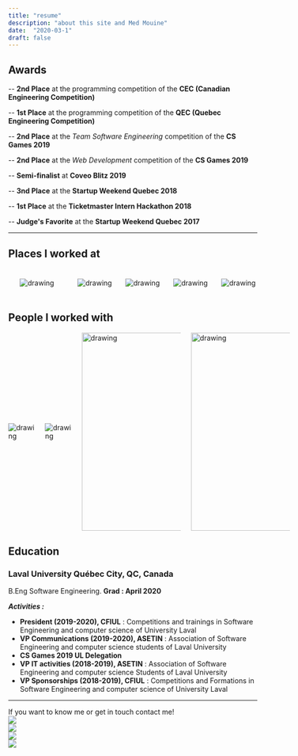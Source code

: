 ```yaml
---
title: "resume"
description: "about this site and Med Mouine"
date:  "2020-03-1"
draft: false
---
```


## Awards
-- **2nd Place** at the programming competition of the **CEC (Canadian Engineering Competition)**

-- **1st Place** at the programming competition of the **QEC (Quebec Engineering Competition)**

-- **2nd Place** at the *Team Software Engineering* competition of the **CS Games 2019**

-- **2nd Place** at the *Web Development* competition of the **CS Games 2019**

-- **Semi-finalist** at **Coveo Blitz 2019**

-- **3nd Place** at the **Startup Weekend Quebec 2018**

-- **1st Place** at the **Ticketmaster Intern Hackathon 2018**

-- **Judge's Favorite** at the **Startup Weekend Quebec 2017**

_____
## Places I worked at
<div class="columns is-flex is-centered is-vcentered is-multiline">
    <figure style="padding: 20px; margin: auto" class="column is-half-mobile">
        <img src="https://cdn.krispii.com/webapps/assets/images/krispii-web.png" alt="drawing "/>
    </figure>
    <figure style="margin: auto" class="image column is-half-mobile">
        <img class="image " src="https://static1.squarespace.com/static/5d8df8d0fa2c4a7125b81b1c/t/5d8df9e31b9acb69e784d990/1582216581679" alt="drawing"/>
    </figure>
    <figure style="margin: auto" class="image column is-half-mobile">
        <img class="image" src="https://qohash.com/wp-content/uploads/2019/09/Qohash_200x800.png" alt="drawing"/>
    </figure>
    <figure style="margin: auto" class="image column is-half-mobile">
        <img class="image" src="https://senecaalleganycasino.com/wp-content/uploads/2015/11/ticketmaster-logo-main_0.jpg" alt="drawing"/>
    </figure>
    <figure style="margin: auto" class="image column is-half-mobile">
       <img src="https://upload.wikimedia.org/wikipedia/fr/thumb/f/f7/Logo_CNESST.png/320px-Logo_CNESST.png" alt="drawing"/>
    </figure>
</div>

## People I worked with
<div class="columns is-centered is-vcentered is-flex is-multiline">
    <figure style="margin: auto; max-width: 300px" class="image column is-half-mobile">
        <img src="https://s2-cdn.greenhouse.io/external_greenhouse_job_boards/logos/400/579/500/original/cropped-rgb_Ready_H_v2.0.png?1569290858" alt="drawing"/>
    </figure>
    <figure style="margin: auto; max-width: 100px" class="image column is-half-mobile">
        <img src="https://www.medyx.com/wp-content/themes/medyx-child/img/medyx-logo-original.svg" alt="drawing"/>
    </figure>
    <figure style="margin: auto; max-width: 200px" class="image column is-half-mobile">
        <img src="https://www.zettavp.com/uploads/aptology_logo_RGB.png" alt="drawing" width="400"/>
    </figure>
    <figure style="margin: auto; max-width: 200px" class="image column is-half-mobile">
        <img src="https://i1.wp.com/ecolesestime.ca/wp-content/uploads/2019/10/estime_logo_rgb.png?fit=3136%2C1438&ssl=1" alt="drawing" width="400"/>
    </figure>
</div>

## Education
### Laval University Québec City, QC, Canada
B.Eng Software Engineering. **Grad : April 2020**

***Activities :***
* **President (2019-2020), CFIUL** : Competitions and trainings in Software Engineering and computer science of University Laval
* **VP Communications (2019-2020), ASETIN** : Association of Software Engineering and computer science students of Laval University
* **CS Games 2019 UL Delegation**
* **VP IT activities (2018-2019), ASETIN** : Association of Software Engineering and computer science Students of Laval University
* **VP Sponsorships (2018-2019), CFIUL** : Competitions and Formations in Software Engineering and computer science  of University Laval

__________________
<div class="has-text-centered">
If you want to know me or get in touch contact me!
    <div style="flex: auto" class="media-right is-hidden-mobile">
        <div class="icon is-medium">
            <a href="mailto:mailto:me@med.codes">
                <img class="social-icon image" src="//localhost:1313/icons/contact/email.svg">
            </a>
        </div>
        <div class="icon is-medium">
            <a href="https://www.linkedin.com/in/medmouine/">
                <img class="social-icon image" src="//localhost:1313/icons/contact/linkedin.svg">
            </a>
        </div>
        <div class="icon is-medium">
            <a href="https://github.com/medmouine">
                <img class="image social-icon" src="//localhost:1313/icons/contact/github.svg">
            </a>
        </div>
        <div class="icon is-medium">
            <a href="https://twitter.com/yoyoman42_">
                <img class="social-icon image" src="//localhost:1313/icons/contact/twitter.svg">
            </a>
       </div>
    </div>
</div>
